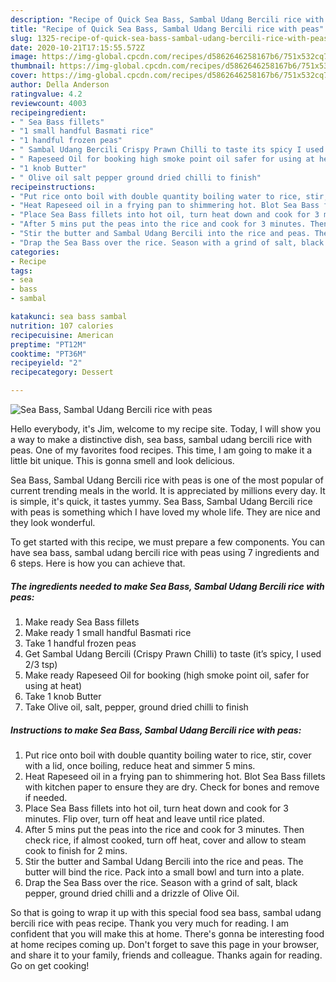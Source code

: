```yaml
---
description: "Recipe of Quick Sea Bass, Sambal Udang Bercili rice with peas"
title: "Recipe of Quick Sea Bass, Sambal Udang Bercili rice with peas"
slug: 1325-recipe-of-quick-sea-bass-sambal-udang-bercili-rice-with-peas
date: 2020-10-21T17:15:55.572Z
image: https://img-global.cpcdn.com/recipes/d5862646258167b6/751x532cq70/sea-bass-sambal-udang-bercili-rice-with-peas-recipe-main-photo.jpg
thumbnail: https://img-global.cpcdn.com/recipes/d5862646258167b6/751x532cq70/sea-bass-sambal-udang-bercili-rice-with-peas-recipe-main-photo.jpg
cover: https://img-global.cpcdn.com/recipes/d5862646258167b6/751x532cq70/sea-bass-sambal-udang-bercili-rice-with-peas-recipe-main-photo.jpg
author: Della Anderson
ratingvalue: 4.2
reviewcount: 4003
recipeingredient:
- " Sea Bass fillets"
- "1 small handful Basmati rice"
- "1 handful frozen peas"
- " Sambal Udang Bercili Crispy Prawn Chilli to taste its spicy I used 23 tsp"
- " Rapeseed Oil for booking high smoke point oil safer for using at heat"
- "1 knob Butter"
- " Olive oil salt pepper ground dried chilli to finish"
recipeinstructions:
- "Put rice onto boil with double quantity boiling water to rice, stir, cover with a lid, once boiling, reduce heat and simmer 5 mins."
- "Heat Rapeseed oil in a frying pan to shimmering hot. Blot Sea Bass fillets with kitchen paper to ensure they are dry. Check for bones and remove if needed."
- "Place Sea Bass fillets into hot oil, turn heat down and cook for 3 minutes. Flip over, turn off heat and leave until rice plated."
- "After 5 mins put the peas into the rice and cook for 3 minutes. Then check rice, if almost cooked, turn off heat, cover and allow to steam cook to finish for 2 mins."
- "Stir the butter and Sambal Udang Bercili into the rice and peas. The butter will bind the rice. Pack into a small bowl and turn into a plate."
- "Drap the Sea Bass over the rice. Season with a grind of salt, black pepper, ground dried chilli and a drizzle of Olive Oil."
categories:
- Recipe
tags:
- sea
- bass
- sambal

katakunci: sea bass sambal 
nutrition: 107 calories
recipecuisine: American
preptime: "PT12M"
cooktime: "PT36M"
recipeyield: "2"
recipecategory: Dessert

---
```



![Sea Bass, Sambal Udang Bercili rice with peas](https://img-global.cpcdn.com/recipes/d5862646258167b6/751x532cq70/sea-bass-sambal-udang-bercili-rice-with-peas-recipe-main-photo.jpg)

Hello everybody, it's Jim, welcome to my recipe site. Today, I will show you a way to make a distinctive dish, sea bass, sambal udang bercili rice with peas. One of my favorites food recipes. This time, I am going to make it a little bit unique. This is gonna smell and look delicious.



Sea Bass, Sambal Udang Bercili rice with peas is one of the most popular of current trending meals in the world. It is appreciated by millions every day. It is simple, it's quick, it tastes yummy. Sea Bass, Sambal Udang Bercili rice with peas is something which I have loved my whole life. They are nice and they look wonderful.


To get started with this recipe, we must prepare a few components. You can have sea bass, sambal udang bercili rice with peas using 7 ingredients and 6 steps. Here is how you can achieve that.

<!--inarticleads1-->

##### The ingredients needed to make Sea Bass, Sambal Udang Bercili rice with peas:

1. Make ready  Sea Bass fillets
1. Make ready 1 small handful Basmati rice
1. Take 1 handful frozen peas
1. Get  Sambal Udang Bercili (Crispy Prawn Chilli) to taste (it’s spicy, I used 2/3 tsp)
1. Make ready  Rapeseed Oil for booking (high smoke point oil, safer for using at heat)
1. Take 1 knob Butter
1. Take  Olive oil, salt, pepper, ground dried chilli to finish




<!--inarticleads2-->

##### Instructions to make Sea Bass, Sambal Udang Bercili rice with peas:

1. Put rice onto boil with double quantity boiling water to rice, stir, cover with a lid, once boiling, reduce heat and simmer 5 mins.
1. Heat Rapeseed oil in a frying pan to shimmering hot. Blot Sea Bass fillets with kitchen paper to ensure they are dry. Check for bones and remove if needed.
1. Place Sea Bass fillets into hot oil, turn heat down and cook for 3 minutes. Flip over, turn off heat and leave until rice plated.
1. After 5 mins put the peas into the rice and cook for 3 minutes. Then check rice, if almost cooked, turn off heat, cover and allow to steam cook to finish for 2 mins.
1. Stir the butter and Sambal Udang Bercili into the rice and peas. The butter will bind the rice. Pack into a small bowl and turn into a plate.
1. Drap the Sea Bass over the rice. Season with a grind of salt, black pepper, ground dried chilli and a drizzle of Olive Oil.




So that is going to wrap it up with this special food sea bass, sambal udang bercili rice with peas recipe. Thank you very much for reading. I am confident that you will make this at home. There's gonna be interesting food at home recipes coming up. Don't forget to save this page in your browser, and share it to your family, friends and colleague. Thanks again for reading. Go on get cooking!
